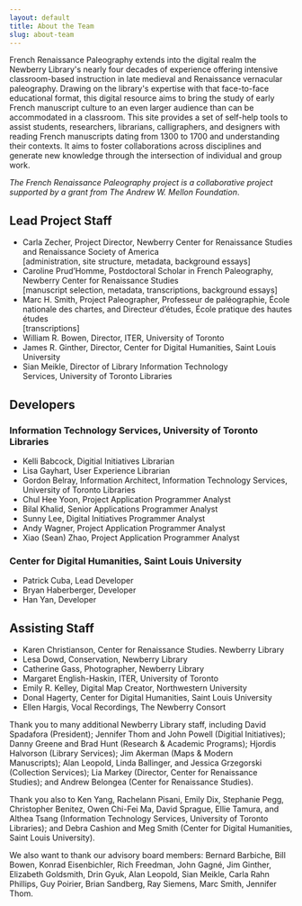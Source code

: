 ```yaml
---
layout: default
title: About the Team
slug: about-team
---
```




French Renaissance Paleography extends into the digital realm the Newberry Library's nearly four decades of experience offering intensive classroom-based instruction in late medieval and Renaissance vernacular paleography. Drawing on the library's expertise with that face-to-face educational format, this digital resource aims to bring the study of early French manuscript culture to an even larger audience than can be accommodated in a classroom. This site provides a set of self-help tools to assist students, researchers, librarians, calligraphers, and designers with reading French manuscripts dating from 1300 to 1700 and understanding their contexts. It aims to foster collaborations across disciplines and generate new knowledge through the intersection of individual and group work.


<em>The French Renaissance Paleography project is a collaborative project supported by a grant from The Andrew W. Mellon Foundation</em>.

## Lead Project Staff

- Carla Zecher, Project Director, Newberry Center for Renaissance Studies and Renaissance Society of America<br>
[administration, site structure, metadata, background essays]
- Caroline Prud’Homme, Postdoctoral Scholar in French Paleography, Newberry Center for Renaissance Studies<br>
[manuscript selection, metadata, transcriptions, background essays]
- Marc H. Smith, Project Paleographer, Professeur de paléographie, École nationale des chartes, and Directeur d’études, École pratique des hautes études<br>[transcriptions]
- William R. Bowen, Director, ITER, University of Toronto
- James R. Ginther, Director, Center for Digital Humanities, Saint Louis University
- Sian Meikle, Director of Library Information Technology Services, University of Toronto Libraries

## Developers

### Information Technology Services, University of Toronto Libraries

- Kelli Babcock, Digitial Initiatives Librarian
- Lisa Gayhart, User Experience Librarian
- Gordon Belray, Information Architect, Information Technology Services, University of Toronto Libraries
- Chul Hee Yoon, Project Application Programmer Analyst
- Bilal Khalid, Senior Applications Programmer Analyst
- Sunny Lee, Digital Initiatives Programmer Analyst
- Andy Wagner, Project Application Programmer Analyst
- Xiao (Sean) Zhao, Project Application Programmer Analyst
  
### Center for Digital Humanities, Saint Louis University

- Patrick Cuba, Lead Developer
- Bryan Haberberger, Developer
- Han Yan, Developer

## Assisting Staff

- Karen Christianson, Center for Renaissance Studies. Newberry Library
- Lesa Dowd, Conservation, Newberry Library
- Catherine Gass, Photographer, Newberry Library
- Margaret English-Haskin, ITER, University of Toronto
- Emily R. Kelley, Digital Map Creator, Northwestern University
- Donal Hagerty, Center for Digital Humanities, Saint Louis University
- Ellen Hargis, Vocal Recordings, The Newberry Consort

Thank you to many additional Newberry Library staff, including David Spadafora (President); Jennifer Thom and John Powell (Digitial Initiatives); Danny Greene and Brad Hunt (Research & Academic Programs); Hjordis Halvorson (Library Services); Jim Akerman (Maps & Modern Manuscripts); Alan Leopold, Linda Ballinger, and Jessica Grzegorski (Collection Services); Lia Markey (Director, Center for Renaissance Studies); and Andrew Belongea (Center for Renaissance Studies). 


Thank you also to Ken Yang, Rachelann Pisani, Emily Dix, Stephanie Pegg, Christopher Benitez, Owen Chi-Fei Ma, David Sprague, Ellie Tamura, and Althea Tsang (Information Technology Services, University of Toronto Libraries); and Debra Cashion and Meg Smith (Center for Digital Humanities, Saint Louis University).


We also want to thank our advisory board members: Bernard Barbiche, Bill Bowen, Konrad Eisenbichler, Rich Freedman, John Gagné, Jim Ginther, Elizabeth Goldsmith, Drin Gyuk, Alan Leopold, Sian Meikle, Carla Rahn Phillips, Guy Poirier, Brian Sandberg, Ray Siemens, Marc Smith, Jennifer Thom.
